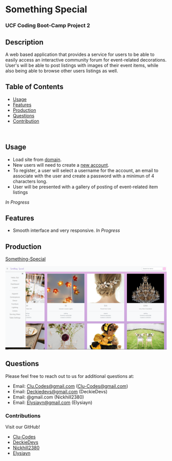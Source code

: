   # Something Special
  
  
  ### UCF Coding Boot-Camp Project 2
  

  ## Description
  A web based application that provides a service for users to be able to easily access an interactive community forum for event-related decorations. User's will be able to post listings with images of their event items, while also being able to browse other users listings as well. 


  ## Table of Contents
* [Usage](#Usage)
* [Features](#Features)
* [Production](#Production)
* [Questions](#Questions)
* [Contribution](#Contribution)

<br>

  ## Usage
  * Load site from [domain](https://cmnw-something-special.herokuapp.com/).
  * New users will need to create a [new account](https://cmnw-something-special.herokuapp.com/create-account).
  * To register, a user will select a username for the account, an email to associate with the user and create a password with a minimun of 4 characters long.
  * User will be presented with a gallery of posting of event-related item listings 
  
  
  
  
   *In Progress*

  
  ## Features
  * Smooth interface and very responsive. *In Progress*
  

  
  ## Production
  [Something-Special](https://cmnw-something-special.herokuapp.com/)
  
  
  [![Something-Special](public/images/screenshot.png)](https://Clu-Codes.github.io/Something-Special/)
  

  
  

  

  ## Questions
  Please feel free to reach out to us for additional questions at:
  <br>
  * Email: Clu.Codes@gmail.com (Clu-Codes@gmail.com)
  * Email: Deckiedevs@gmail.com (DeckieDevs)
  * Email: @gmail.com (Nickhill2380)
  * Email: Elysiayn@gmail.com (Elysiayn)

  
  ### Contributions
  Visit our GitHub!
  * [Clu-Codes](https://github.com/Clu-Codes)
  * [DeckieDevs](https://github.com/DeckieDevs)
  * [Nickhill2380](https://github.com/Nickhill2380)
  * [Elysiayn](https://github.com/Elysiayn)